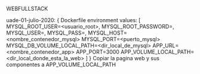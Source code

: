 
WEBFULLSTACK

uade-01-julio-2020: 
	{
		Dockerfile environment values: 
			[ 	MYSQL_ROOT_USER=<usuario_root>,
				MYSQL_ROOT_PASSWORD=<password>,
				MYSQL_USER=<usuario>,
				MYSQL_PASS=<password>,
				MYSQL_HOST=<nombre_contenedor_mysql>
				MYSQL_PORT=<puerto_mysql>
				MYSQL_DB_VOLUME_LOCAL_PATH=<dir_local_de_mysql>
				APP_URL=<nombre_contenedor_app>
				APP_PORT=3000
				APP_VOLUME_LOCAL_PATH=<dir_local_donde_esta_la_web>
			]
	}
	Copiar la pagina web y sus componentes a APP_VOLUME_LOCAL_PATH
